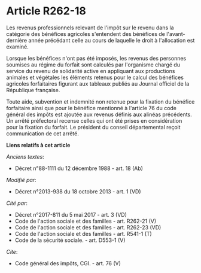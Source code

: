# Article R262-18

Les revenus professionnels relevant de l'impôt sur le revenu dans la catégorie des bénéfices agricoles s'entendent des
bénéfices de l'avant-dernière année précédant celle au cours de laquelle le droit à l'allocation est examiné. 

Lorsque les bénéfices n'ont pas été imposés, les revenus des personnes soumises au régime du forfait sont calculés par
l'organisme chargé du service du revenu de solidarité active en appliquant aux productions animales et végétales les éléments
retenus pour le calcul des bénéfices agricoles forfaitaires figurant aux tableaux publiés au Journal officiel de la
République française. 

Toute aide, subvention et indemnité non retenue pour la fixation du bénéfice forfaitaire ainsi que pour le bénéfice mentionné
à l'article 76 du code général des impôts est ajoutée aux revenus définis aux alinéas précédents. Un arrêté préfectoral
recense celles qui ont été prises en considération pour la fixation du forfait. Le président du conseil départemental reçoit
communication de cet arrêté.

**Liens relatifs à cet article**

_Anciens textes_:

  - Décret n°88-1111 du 12 décembre 1988 - art. 18 (Ab)

_Modifié par_:

  - Décret n°2013-938 du 18 octobre 2013 - art. 1 (VD)

_Cité par_:

  - Décret n°2017-811 du 5 mai 2017 - art. 3 (VD)
  - Code de l'action sociale et des familles - art. R262-21 (V)
  - Code de l'action sociale et des familles - art. R262-23 (VD)
  - Code de l'action sociale et des familles - art. R541-1 (T)
  - Code de la sécurité sociale. - art. D553-1 (V)

_Cite_:

  - Code général des impôts, CGI. - art. 76 (V)
